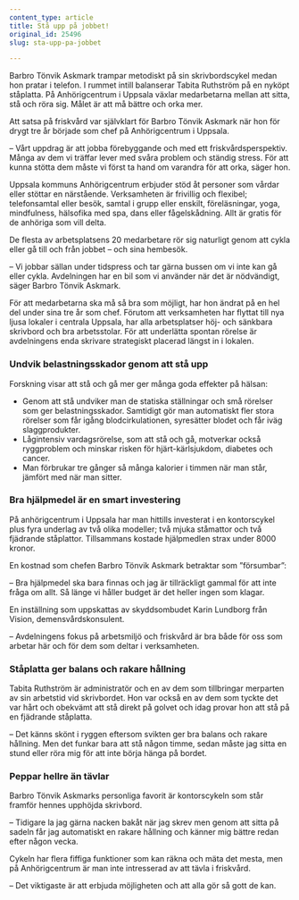 ```yaml
---
content_type: article
title: Stå upp på jobbet!
original_id: 25496
slug: sta-upp-pa-jobbet

---
```


Barbro Tönvik Askmark trampar metodiskt på sin skrivbordscykel medan hon pratar i telefon. I rummet intill balanserar Tabita Ruthström på en nyköpt ståplatta. På Anhörigcentrum i Uppsala växlar medarbetarna mellan att sitta, stå och röra sig. Målet är att må bättre och orka mer.

Att satsa på friskvård var självklart för Barbro Tönvik Askmark när hon för drygt tre år började som chef på Anhörigcentrum i Uppsala.

– Vårt uppdrag är att jobba förebyggande och med ett friskvårdsperspektiv. Många av dem vi träffar lever med svåra problem och ständig stress. För att kunna stötta dem måste vi först ta hand om varandra för att orka, säger hon.

Uppsala kommuns Anhörigcentrum erbjuder stöd åt personer som vårdar eller stöttar en närstående. Verksamheten är frivillig och flexibel; telefonsamtal eller besök, samtal i grupp eller enskilt, föreläsningar, yoga, mindfulness, hälsofika med spa, dans eller fågelskådning. Allt är gratis för de anhöriga som vill delta.

De flesta av arbetsplatsens 20 medarbetare rör sig naturligt genom att cykla eller gå till och från jobbet – och sina hembesök.

– Vi jobbar sällan under tidspress och tar gärna bussen om vi inte kan gå eller cykla. Avdelningen har en bil som vi använder när det är nödvändigt, säger Barbro Tönvik Askmark.

För att medarbetarna ska må så bra som möjligt, har hon ändrat på en hel del under sina tre år som chef. Förutom att verksamheten har flyttat till nya ljusa lokaler i centrala Uppsala, har alla arbetsplatser höj- och sänkbara skrivbord och bra arbetsstolar. För att underlätta spontan rörelse är avdelningens enda skrivare strategiskt placerad längst in i lokalen.

### Undvik belastningsskador genom att stå upp

Forskning visar att stå och gå mer ger många goda effekter på hälsan:

*   Genom att stå undviker man de statiska ställningar och små rörelser som ger belastningsskador. Samtidigt gör man automatiskt fler stora rörelser som får igång blodcirkulationen, syresätter blodet och får iväg slaggprodukter.
*   Lågintensiv vardagsrörelse, som att stå och gå, motverkar också ryggproblem och minskar risken för hjärt-kärlsjukdom, diabetes och cancer.
*   Man förbrukar tre gånger så många kalorier i timmen när man står, jämfört med när man sitter.

### Bra hjälpmedel är en smart investering

På anhörigcentrum i Uppsala har man hittills investerat i en kontorscykel plus fyra underlag av två olika modeller; två mjuka ståmattor och två fjädrande ståplattor. Tillsammans kostade hjälpmedlen strax under 8000 kronor.

En kostnad som chefen Barbro Tönvik Askmark betraktar som ”försumbar”:

– Bra hjälpmedel ska bara finnas och jag är tillräckligt gammal för att inte fråga om allt. Så länge vi håller budget är det heller ingen som klagar.

En inställning som uppskattas av skyddsombudet Karin Lundborg från Vision, demensvårdskonsulent.

– Avdelningens fokus på arbetsmiljö och friskvård är bra både för oss som arbetar här och för dem som deltar i verksamheten.

### Ståplatta ger balans och rakare hållning

Tabita Ruthström är administratör och en av dem som tillbringar merparten av sin arbetstid vid skrivbordet. Hon var också en av dem som tyckte det var hårt och obekvämt att stå direkt på golvet och idag provar hon att stå på en fjädrande ståplatta.

– Det känns skönt i ryggen eftersom svikten ger bra balans och rakare hållning. Men det funkar bara att stå någon timme, sedan måste jag sitta en stund eller röra mig för att inte börja hänga på bordet.

### Peppar hellre än tävlar

Barbro Tönvik Askmarks personliga favorit är kontorscykeln som står framför hennes upphöjda skrivbord.

– Tidigare la jag gärna nacken bakåt när jag skrev men genom att sitta på sadeln får jag automatiskt en rakare hållning och känner mig bättre redan efter någon vecka.

Cykeln har flera fiffiga funktioner som kan räkna och mäta det mesta, men på Anhörigcentrum är man inte intresserad av att tävla i friskvård.

– Det viktigaste är att erbjuda möjligheten och att alla gör så gott de kan.

